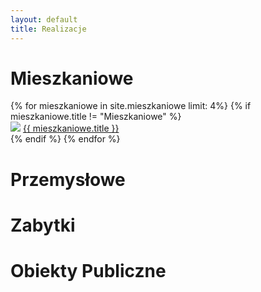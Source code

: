 ```yaml
---
layout: default
title: Realizacje
---
```


<div class="container text-dark text-center text-uppercase mt-4 pt-navbar">
    <div class="container">
        <h1>Mieszkaniowe</h1>
            {% for mieszkaniowe in site.mieszkaniowe limit: 4%}
                {% if mieszkaniowe.title != "Mieszkaniowe" %}
                    <div class="col-xl-3 col-lg-4 col-md-6 col-12">
                    <img class="img-fluid" src="{{ site.baseurl }}/assets/img/400x300{{ mieszkaniowe.feat-img }}">
                    <a href="{{ site.baseurl }}{{ mieszkaniowe.url }}">{{ mieszkaniowe.title }}</a>
                    </div>
                {% endif %}
            {% endfor %}
    </div>
        <div class="container">
        <h1>Przemysłowe</h1>
    </div>
        <div class="container">
        <h1>Zabytki</h1>
    </div>
        <div class="container">
        <h1>Obiekty Publiczne</h1>
    </div>
</div>